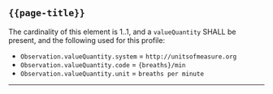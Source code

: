 ## `{{page-title}}`

The cardinality of this element is 1..1, and a <code>valueQuantity</code> SHALL be present, and the following used for this profile:
- `Observation.valueQuantity.system` = `http://unitsofmeasure.org`
- `Observation.valueQuantity.code` = `{breaths}/min`
- `Observation.valueQuantity.unit` = `breaths per minute`

---